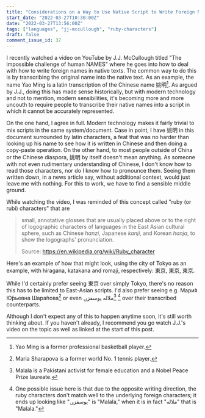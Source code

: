 ```yaml
---
title: "Considerations on a Way to Use Native Script to Write Foreign Names in Native Text"
start_date: "2022-03-27T10:30:00Z"
date: "2022-03-27T13:56:00Z"
tags: ["languages", "jj-mccullough", "ruby-characters"]
draft: false
comment_issue_id: 37
---
```


I recently watched a video on YouTube by <ExternalLink to="https://www.youtube.com/c/JJMcCullough">J.J. McCullough</ExternalLink> titled <ExternalLink to="https://www.youtube.com/watch?v=Bx7cIb1IRLc">"The impossible challenge of human NAMES"</ExternalLink> where he goes into how to deal with how to write foreign names in native texts. The common way to do this is by transcribing the original name into the native text. As an example, the name Yao Ming is a latin transcription of the Chinese name 姚明[^yao-ming]. As argued by J.J., doing this has made sense historically, but with modern technology and not to mention, modern sensibilities, it's becoming more and more uncouth to require people to transcribe their native names into a script in which it cannot be accurately represented.

On the one hand, I agree in full. Modern technology makes it fairly trivial to mix scripts in the same system/document. Case in point, I have 姚明 in this document surrounded by latin characters, a feat that was no harder than looking up his name to see how it is written in Chinese and then doing a copy-paste operation. On the other hand, to most people outside of China or the Chinese diaspora, 姚明 by itself doesn't mean anything. As someone with not even rudimentary understanding of Chinese, I don't know how to read those characters, nor do I know how to pronounce them. Seeing them written down, in a news article say, without additional context, would just leave me with nothing. For this to work, we have to find a sensible middle ground.

While watching the video, I was reminded of this concept called "ruby (or rubi) characters" that are

> small, annotative glosses that are usually placed above or to the right of logographic characters of languages in the East Asian cultural sphere, such as Chinese _hanzi_, Japanese _kanji_, and Korean _hanja_, to show the logographs' pronunciation.
>
> Source: https://en.wikipedia.org/wiki/Ruby_character

Here's an example of how that might look, using the city of Tokyo as an example, with hiragana, katakana and romaji, respectively: <Ruby rt="とう">東</Ruby><Ruby rt="きょう">京</Ruby>, <Ruby rt="トー">東</Ruby><Ruby rt="キョー">京</Ruby>, <Ruby rt="Tō">東</Ruby><Ruby rt="kyō">京</Ruby>.

While I'd certainly prefer seeing <Ruby rt="Tō">東</Ruby><Ruby rt="kyō">京</Ruby> over simply Tokyo, there's no reason this has to be limited to East-Asian scripts. I'd also prefer seeing e.g. <Ruby rt="Maria">Мари́я</Ruby> <Ruby rt="Yuryevna">Ю́рьевна</Ruby> <Ruby rt="Sharapova">Шара́пова</Ruby>[^maria-sharapova] or even <Ruby rt="Malala Yousafzai">ملاله یوسفزۍ</Ruby>[^malala] [^writing-direction] over their transcribed counterparts.

Although I don't expect any of this to happen anytime soon, it's still worth thinking about. If you haven't already, I recommend you go watch J.J.'s video on the topic as well as linked at the start of this post.

[^yao-ming]: Yao Ming is a former professional basketball player.
[^maria-sharapova]: Maria Sharapova is a former world No. 1 tennis player.
[^malala]: Malala is a Pakistani activist for female education and a Nobel Peace Prize laureate.
[^writing-direction]: One possible issue here is that due to the opposite writing direction, the ruby characters don't match well to the underlying foreign characters; it ends up looking like "یوسفزۍ" is "Malala," when it is in fact "ملاله" that is "Malala."
